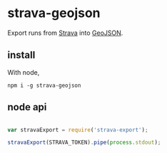 # strava-geojson

Export runs from [Strava](https://www.strava.com/) into
[GeoJSON](http://geojson.org/).

## install

With node,

    npm i -g strava-geojson

## node api

```js

var stravaExport = require('strava-export');

stravaExport(STRAVA_TOKEN).pipe(process.stdout);
```
